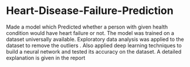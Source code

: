 # Heart-Disease-Failure-Prediction
Made a model which Predicted whether a person with given health condition would have heart failure or not. The model was trained on a dataset universally available. Exploratory data analysis was applied to the dataset to remove the outliers . Also applied deep learning techniques to build a neural network and tested its accuracy on the dataset.
A detailed explanation is given in the report
